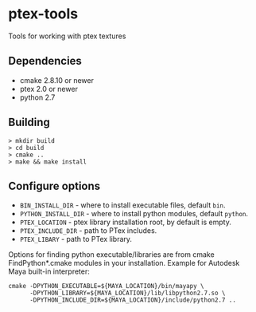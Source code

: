 ptex-tools
==========

Tools for working with ptex textures

Dependencies
------------

- cmake 2.8.10 or newer
- ptex 2.0 or newer
- python 2.7

Building
--------

```
> mkdir build
> cd build
> cmake ..
> make && make install
```

Configure options
-----------------

- `BIN_INSTALL_DIR` - where to install executable files, default `bin`.
- `PYTHON_INSTALL_DIR` - where to install python modules, default `python`.
- `PTEX_LOCATION` - ptex library installation root, by default is empty.
- `PTEX_INCLUDE_DIR` - path to PTex includes.
- `PTEX_LIBARY` - path to PTex library.

Options for finding python executable/libraries are from cmake FindPython*.cmake modules
in your installation.
Example for Autodesk Maya built-in interpreter:

```
cmake -DPYTHON_EXECUTABLE=${MAYA_LOCATION}/bin/mayapy \
      -DPYTHON_LIBRARY=${MAYA_LOCATION}/lib/libpython2.7.so \
      -DPYTHON_INCLUDE_DIR=${MAYA_LOCATION}/include/python2.7 ..
```

